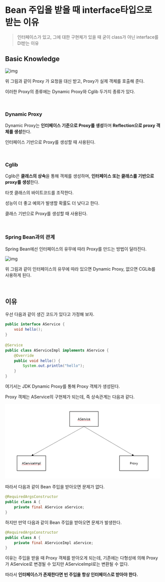 # Bean 주입을 받을 때 interface타입으로 받는 이유

> 인터페이스가 있고, 그에 대한 구현체가 있을 때 굳이 class가 아닌 interface를 DI받는 이유

## Basic Knowledge

![img](https://blog.kakaocdn.net/dn/biMpYS/btqZFsXfuRI/sLZIs47sNA79RZqKq95cCK/img.png)

위 그림과 같이 Proxy 가 요청을 대신 받고, Proxy가 실제 객체를 호출해 준다.

이러한 Proxy의 종류에는 Dynamic Proxy와 Cglib 두가지 종류가 있다.

<br>

### Dynamic Proxy

Dynamic Proxy는 **인터페이스 기준으로 Proxy를 생성**하며 **Reflection으로 proxy 객체를 생성**한다.

인터페이스 기반으로 Proxy를 생성할 때 사용된다.

<br>

### Cglib

Cglib은 **클래스의 상속**을 통해 객체를 생성하며, **인터페이스 또는 클래스를 기반으로 proxy를 생성**한다.

타겟 클래스의 바이트코드를 조작한다.

성능이 더 좋고 예외가 발생할 확률도 더 낮다고 한다.

클래스 기반으로 Proxy를 생성할 때 사용된다.

<br>

### Spring Bean과의 관계

Spring Bean에선 인터페이스의 유무에 따라 Proxy를 만드는 방법이 달라진다.

![img](https://gmoon92.github.io/md/img/aop/jdk-dynamic-proxy-and-cglib/aop-proxy-mechanism2.png)

위 그림과 같이 인터페이스의 유무에 따라 있으면 Dynamic Proxy, 없으면 CGLib를 사용하게 된다.

<br>

## 이유

우선 다음과 같이 생긴 코드가 있다고 가정해 보자.

``` java
public interface AService {
    void hello();
}

@Service
public class AServiceImpl implements AService {
    @Override
    public void hello() {
        System.out.println("hello");
    }
}
```

여기서는 JDK Dynamic Proxy를 통해 Proxy 객체가 생성된다.

Proxy 객체는 AService의 구현체가 되는데, 즉 상속관계는 다음과 같다.

![image-20210919174903483](../images/image-20210919174903483.png)

따라서 다음과 같이 Bean 주입을 받아오면 문제가 없다.

``` java
@RequiredArgsConstructor
public class A {
    private final AService aService;
}
```

하지만 만약 다음과 같이 Bean 주입을 받아오면 문제가 발생한다.

``` java
@RequiredArgsConstructor
public class A {
    private final AServiceImpl aService;
}
```

이유는 주입을 받을 때 Proxy 객체를 받아오게 되는데, 기존에는 다형성에 의해 Proxy가 AService로 변경될 수 있지만 AServiceImpl로는 변환될 수 없다.

따라서 **인터페이스가 존재한다면 빈 주입을 항상 인터페이스로 받아야 한다.**